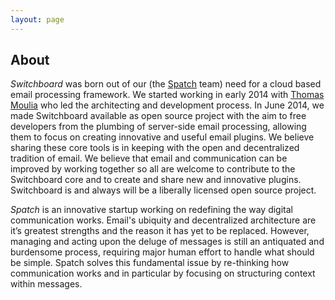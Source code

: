 ```yaml
---
layout: page
---
```


## About

*Switchboard* was born out of our (the [Spatch](http://spatch.co)
team) need for a cloud based email processing framework. We started
working in early 2014 with [Thomas Moulia](http://pocketknife.io) who
led the architecting and development process. In June 2014, we made
Switchboard available as open source project with the aim to free
developers from the plumbing of server-side email processing, allowing
them to focus on creating innovative and useful email plugins. We
believe sharing these core tools is in keeping with the open and
decentralized tradition of email. We believe that email and
communication can be improved by working together so all are welcome
to contribute to the Switchboard core and to create and share new and
innovative plugins. Switchboard is and always will be a liberally
licensed open source project.

*Spatch* is an innovative startup working on redefining the way digital
communication works. Email's ubiquity and decentralized architecture
are it’s greatest strengths and the reason it has yet to be
replaced. However, managing and acting upon the deluge of messages is
still an antiquated and burdensome process, requiring major human
effort to handle what should be simple. Spatch solves this fundamental
issue by re-thinking how communication works and in particular by
focusing on structuring context within messages.






